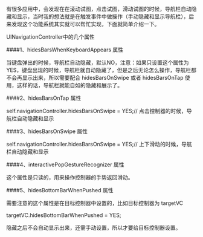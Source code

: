 有很多应用中，会发现在在滚动试图，点击试图，滑动试图的时候，导航栏自动隐藏和显示，当时我的想法就是在触发事件中做操作（手动隐藏和显示导航栏），后来发现这个功能系统其实就可以帮忙实现，下面就简单介绍一下。

UINavigationController中的几个属性

####1、hidesBarsWhenKeyboardAppears 属性

当键盘弹出的时候，导航栏自动隐藏，默认NO，注意：如果只设置这个属性为YES，键盘出现的时候，导航栏就自动隐藏了，但是之后无论怎么操作，导航栏都不会再显示出来，所以需要配合 hidesBarsOnSwipe 或者 hidesBarsOnTap 使用，这样的话，导航栏就能自如的隐藏和展示了。

####2、hidesBarsOnTap 属性

self.navigationController.hidesBarsOnSwipe = YES;// 点击控制器的时候，导航栏自动隐藏和显示

####3、hidesBarsOnSwipe 属性

self.navigationController.hidesBarsOnSwipe = YES;// 上下滑动的时候，导航栏自动隐藏和显示

####4、interactivePopGestureRecognizer 属性

这个属性是只读的，用来操作控制器的手势返回滑动。

####5、hidesBottomBarWhenPushed 属性

需要注意的这个属性是在目标控制器中设置的，比如目标控制器为 targetVC

targetVC.hidesBottomBarWhenPushed = YES;

隐藏之后不会自动显示出来，还需手动设置，所以才要给目标控制器设置。
